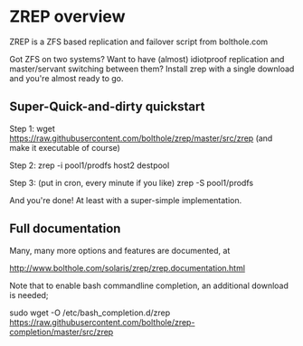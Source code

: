 # ZREP overview
ZREP is a ZFS based replication and failover script from bolthole.com

Got ZFS on two systems? Want to have (almost) idiotproof replication and master/servant switching between them?
Install zrep with a single download and you're almost ready to go.

## Super-Quick-and-dirty quickstart

Step 1: wget https://raw.githubusercontent.com/bolthole/zrep/master/src/zrep  (and make it executable of course)

Step 2: zrep -i pool1/prodfs host2 destpool

Step 3: (put in cron, every minute if you like)  zrep -S pool1/prodfs

And you're done!  At least with a super-simple implementation.

## Full documentation
Many, many more options and features are documented, at

 http://www.bolthole.com/solaris/zrep/zrep.documentation.html

Note that to enable bash commandline completion, an additional download is needed;

sudo wget -O /etc/bash_completion.d/zrep https://raw.githubusercontent.com/bolthole/zrep-completion/master/src/zrep
